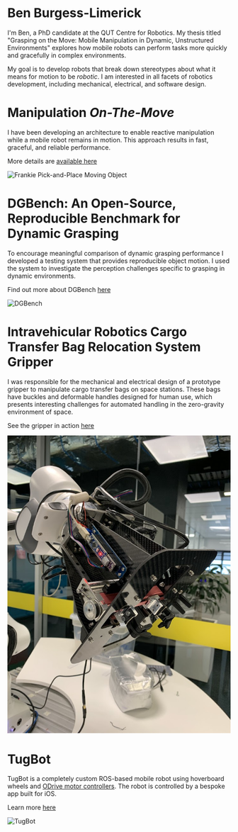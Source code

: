 # Ben Burgess-Limerick
I'm Ben, a PhD candidate at the QUT Centre for Robotics. My thesis titled "Grasping on the Move: Mobile Manipulation in Dynamic, Unstructured Environments" explores how mobile robots can perform tasks more quickly and gracefully in complex environments. 

My goal is to develop robots that break down stereotypes about what it means for motion to be *robotic*. I am interested in all facets of robotics development, including mechanical, electrical, and software design. 

# Manipulation *On-The-Move*
I have been developing an architecture to enable reactive manipulation while a mobile robot remains in motion. This approach results in fast, graceful, and reliable performance.

More details are [available here](https://github.com/BenBurgessLimerick/ManipulationOnTheMove)

<!-- [![Frankie Pick-and-Place Loop](images/ManipulationOnTheMove/FrankieLoopThumbnailCropped.jpg)](https://www.youtube.com/watch?v=5lZfAJ_AHP0 "Frankie Pick-and-Place Loop") -->

![Frankie Pick-and-Place Moving Object](images/ManipulationOnTheMove/FrankiePickPlaceDynamic2.gif)

<!-- ![Frankie Pick-and-Place](images/ManipulationOnTheMove/FrankiePickPlace.gif) -->

# DGBench: An Open-Source, Reproducible Benchmark for Dynamic Grasping
<!-- Dynamic grasping performance is often largely anecodotal, with no clear definitions of what is meant by "dynamic grasping". Experiments range from objects moving with continous predictable motion such as on a conveyor belt, to objects that are moved randomly by hand, but the motion stops before the grasp is complete. -->

To encourage meaningful comparison of dynamic grasping performance I developed a testing system that provides reproducible object motion. I used the system to investigate the perception challenges specific to grasping in dynamic environments.

Find out more about DGBench [here](https://github.com/BenBurgessLimerick/DGBench)

![DGBench](images/DGBench/PerceptionSystemComparison.gif)

# Intravehicular Robotics Cargo Transfer Bag Relocation System Gripper
I was responsible for the mechanical and electrical design of a prototype gripper to manipulate cargo transfer bags on space stations. These bags have buckles and deformable handles designed for human use, which presents interesting challenges for automated handling in the zero-gravity environment of space.  

See the gripper in action [here](https://www.youtube.com/watch?v=ymAvM0AEL58&ab_channel=JamesMount)

![IVRGripper](images/IVR/IVRGripper.jpg)

# TugBot

TugBot is a completely custom ROS-based mobile robot using hoverboard wheels and [ODrive motor controllers](https://odriverobotics.com/). The robot is controlled by a bespoke app built for iOS.

Learn more [here](https://github.com/BenBurgessLimerick/TugBot)

![TugBot](images/TugBot/base_moving.gif)
